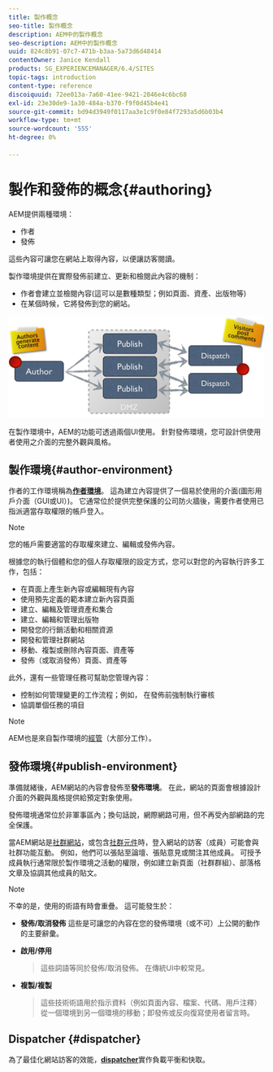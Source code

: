 ```yaml
---
title: 製作概念
seo-title: 製作概念
description: AEM中的製作概念
seo-description: AEM中的製作概念
uuid: 824c8b91-07c7-471b-b3aa-5a73d6d48414
contentOwner: Janice Kendall
products: SG_EXPERIENCEMANAGER/6.4/SITES
topic-tags: introduction
content-type: reference
discoiquuid: 72ee013a-7a60-41ee-9421-2846e4c6bc68
exl-id: 23e30de9-1a30-484a-b370-f9f0d45b4e41
source-git-commit: bd94d3949f0117aa3e1c9f0e84f7293a5d6b03b4
workflow-type: tm+mt
source-wordcount: '555'
ht-degree: 0%

---
```


# 製作和發佈的概念{#authoring}

AEM提供兩種環境：

* 作者
* 發佈

這些內容可讓您在網站上取得內容，以便讓訪客閱讀。

製作環境提供在實際發佈前建立、更新和檢閱此內容的機制：

* 作者會建立並檢閱內容(這可以是數種類型；例如頁面、資產、出版物等)
* 在某個時候，它將發佈到您的網站。

![chlimage_1-289](assets/chlimage_1-289.png)

在製作環境中，AEM的功能可透過兩個UI使用。 針對發佈環境，您可設計供使用者使用之介面的完整外觀與風格。

## 製作環境{#author-environment}

作者的工作環境稱為&#x200B;**[作者環境](/help/sites-authoring/home.md)**。 這為建立內容提供了一個易於使用的介面(圖形用戶介面（GUI或UI）)。 它通常位於提供完整保護的公司防火牆後，需要作者使用已指派適當存取權限的帳戶登入。

>[!NOTE]
>
>您的帳戶需要適當的存取權來建立、編輯或發佈內容。

根據您的執行個體和您的個人存取權限的設定方式，您可以對您的內容執行許多工作，包括：

* 在頁面上產生新內容或編輯現有內容
* 使用預先定義的範本建立新內容頁面
* 建立、編輯及管理資產和集合
* 建立、編輯和管理出版物
* 開發您的行銷活動和相關資源
* 開發和管理社群網站
* 移動、複製或刪除內容頁面、資產等
* 發佈（或取消發佈）頁面、資產等

此外，還有一些管理任務可幫助您管理內容：

* 控制如何管理變更的工作流程；例如， 在發佈前強制執行審核
* 協調單個任務的項目

>[!NOTE]
>
>AEM也是來自製作環境的[經管](/help/sites-administering/home.md)（大部分工作）。

## 發佈環境{#publish-environment}

準備就緒後，AEM網站的內容會發佈至&#x200B;**發佈環境**。 在此，網站的頁面會根據設計介面的外觀與風格提供給預定對象使用。

發佈環境通常位於非軍事區內；換句話說，網際網路可用，但不再受內部網路的完全保護。

當AEM網站是[社群網站](/help/communities/overview.md)，或包含[社群元件](/help/communities/author-communities.md)時，登入網站的訪客（成員）可能會與社群功能互動。 例如，他們可以張貼至論壇、張貼意見或關注其他成員。 可授予成員執行通常限於製作環境之活動的權限，例如建立新頁面（社群群組）、部落格文章及協調其他成員的貼文。

>[!NOTE]
>
>不幸的是，使用的術語有時會重疊。 這可能發生於：
>
>* **發佈/取消發佈**
   >  這些是可讓您的內容在您的發佈環境（或不可）上公開的動作的主要辭彙。
   >
   >
* **啟用/停用**
   >  這些詞語等同於發佈/取消發佈。 在傳統UI中較常見。
   >
   >
* **複製/複製**
   >  這些技術術語用於指示資料（例如頁面內容、檔案、代碼、用戶注釋）從一個環境到另一個環境的移動；即發佈或反向復寫使用者留言時。
>



## Dispatcher {#dispatcher}

為了最佳化網站訪客的效能，**[dispatcher](https://helpx.adobe.com/experience-manager/dispatcher/user-guide.html)**&#x200B;實作負載平衡和快取。
